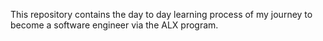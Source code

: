 This repository contains the day to day learning process of my journey to become a software engineer via the ALX program.

